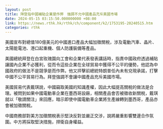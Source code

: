 ```yaml
---
layout: post
title: 拜登指中國補貼企業是作弊　強調不允中國產品充斥美國市場
date: 2024-05-15 03:15:50.000000000 +08:00
link: https://news.rthk.hk/rthk/ch/component/k2/1753195-20240515.htm
categories: rthk
---
```


美國宣布對總值180億美元的中國進口產品大幅加徵關稅，涉及電動汽車、晶片、太陽能電池、港口起重機、個人防護裝備等產品。

美國總統拜登在白宮玫瑰園向工會和企業代表發表講話時，指責中國政府透過補貼讓國內企業不必獲利，從而令這些企業在全球貿易中獲得不公平的優勢，他認為中國政府的做法不是競爭是而作弊。他又抨擊前總統特朗普任內未有兌現承諾，打擊中國不公平貿易行為。拜登強調不會讓中國產品充斥美國市場。

美國貿易代表戴琪說，中國竊取美國的知識產權，因此大幅提高關稅的做法是合理。被問到如果中國電動車企業在墨西哥設廠，相關產品會否被徵收新關稅，戴琪就以「敬請關注」來回應，暗示即使中國電動車企業將生產線轉到墨西哥，產品亦會被加徵關稅。

中國商務部對美方加徵關稅表示堅決反對並嚴正交涉，說將嚴重影響雙邊合作氛圍。中方將採取堅決措施，捍衛自身權益。
